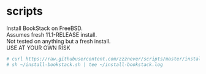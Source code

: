 # scripts
Install BookStack on FreeBSD.  
Assumes fresh 11.1-RELEASE install.  
Not tested on anything but a fresh install.  
USE AT YOUR OWN RISK  

```sh
# curl https://raw.githubusercontent.com/zzznever/scripts/master/install-bookstack.sh > ~/install-bookstack.sh && chmod 744 ~/install-bookstack.sh
# sh ~/install-bookstack.sh | tee ~/install-bookstack.log
```  